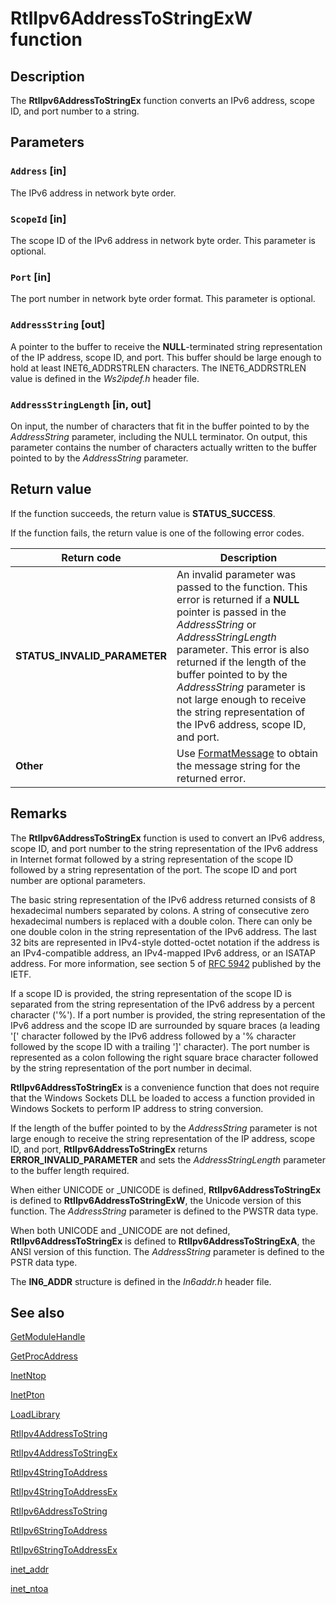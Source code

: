 # RtlIpv6AddressToStringExW function

## Description

The
**RtlIpv6AddressToStringEx** function converts an IPv6 address, scope ID, and port number to a string.

## Parameters

### `Address` [in]

The IPv6 address in network byte order.

### `ScopeId` [in]

The scope ID of the IPv6 address in network byte order. This parameter is optional.

### `Port` [in]

The port number in network byte order format. This parameter is optional.

### `AddressString` [out]

A pointer to the buffer to receive the **NULL**-terminated string representation of the IP address, scope ID, and port. This buffer should be large enough to hold at least INET6_ADDRSTRLEN characters. The INET6_ADDRSTRLEN value is defined in the *Ws2ipdef.h* header file.

### `AddressStringLength` [in, out]

On input, the number of characters that fit in the buffer pointed to by the *AddressString* parameter, including the NULL terminator.
On output, this parameter contains the number of characters actually written
to the buffer pointed to by the *AddressString* parameter.

## Return value

If the function succeeds, the return value is **STATUS_SUCCESS**.

If the function fails, the return value is one of the following error codes.

| Return code | Description |
| --- | --- |
| **STATUS_INVALID_PARAMETER** | An invalid parameter was passed to the function. This error is returned if a **NULL** pointer is passed in the *AddressString* or *AddressStringLength* parameter. This error is also returned if the length of the buffer pointed to by the *AddressString* parameter is not large enough to receive the string representation of the IPv6 address, scope ID, and port. |
| **Other** | Use [FormatMessage](https://learn.microsoft.com/windows/desktop/api/winbase/nf-winbase-formatmessage) to obtain the message string for the returned error. |

## Remarks

The **RtlIpv6AddressToStringEx** function is used to convert an IPv6 address, scope ID, and port number to the string representation of the IPv6 address in Internet format followed by a string representation of the scope ID followed by a string representation of the port. The scope ID and port number are optional parameters.

The basic string representation of the IPv6 address returned consists of 8 hexadecimal numbers
separated by colons. A string of consecutive zero hexadecimal numbers is replaced
with a double colon.
There can only be one double colon in the string representation of the IPv6 address. The last 32 bits are represented in IPv4-style dotted-octet notation
if the address is an IPv4-compatible address, an IPv4-mapped IPv6 address, or an ISATAP address. For more information, see section 5 of [RFC 5942](http://tools.ietf.org/html/rfc5952) published by the IETF.

If a scope ID is provided, the string representation of the scope ID is separated from the string representation of the IPv6 address by a percent character ('%'). If a port number is provided, the string representation of the IPv6 address and the scope ID are surrounded by square braces (a leading '[' character followed by the IPv6 address followed by a '% character followed by the scope ID with a trailing ']' character). The port number is represented as a colon following the right square brace character followed by the string representation of the port number in decimal.

**RtlIpv6AddressToStringEx** is a convenience function that does not require that the Windows Sockets DLL be loaded to access a function provided in Windows Sockets to perform IP address to string conversion.

If the length of the buffer pointed to by the *AddressString* parameter is not large enough to receive the string representation of the IP address, scope ID, and port, **RtlIpv6AddressToStringEx** returns **ERROR_INVALID_PARAMETER** and sets the *AddressStringLength* parameter to the buffer length required.

When either UNICODE or _UNICODE is defined, **RtlIpv6AddressToStringEx** is defined to **RtlIpv6AddressToStringExW**, the Unicode version of this function. The *AddressString* parameter is defined to the PWSTR data type.

When both UNICODE and _UNICODE are not defined, **RtlIpv6AddressToStringEx** is defined to **RtlIpv6AddressToStringExA**, the ANSI version of this function. The *AddressString* parameter is defined to the PSTR data type.

The **IN6_ADDR** structure is defined in the *In6addr.h* header file.

## See also

[GetModuleHandle](https://learn.microsoft.com/windows/desktop/api/libloaderapi/nf-libloaderapi-getmodulehandlea)

[GetProcAddress](https://learn.microsoft.com/windows/desktop/api/libloaderapi/nf-libloaderapi-getprocaddress)

[InetNtop](https://learn.microsoft.com/windows/desktop/api/ws2tcpip/nf-ws2tcpip-inetntopw)

[InetPton](https://learn.microsoft.com/windows/desktop/api/ws2tcpip/nf-ws2tcpip-inetptonw)

[LoadLibrary](https://learn.microsoft.com/windows/desktop/api/libloaderapi/nf-libloaderapi-loadlibrarya)

[RtlIpv4AddressToString](https://learn.microsoft.com/windows/desktop/api/ip2string/nf-ip2string-rtlipv4addresstostringa)

[RtlIpv4AddressToStringEx](https://learn.microsoft.com/windows/desktop/api/ip2string/nf-ip2string-rtlipv4addresstostringexw)

[RtlIpv4StringToAddress](https://learn.microsoft.com/windows/desktop/api/ip2string/nf-ip2string-rtlipv4stringtoaddressa)

[RtlIpv4StringToAddressEx](https://learn.microsoft.com/windows/desktop/api/ip2string/nf-ip2string-rtlipv4stringtoaddressexw)

[RtlIpv6AddressToString](https://learn.microsoft.com/windows/desktop/api/ip2string/nf-ip2string-rtlipv6addresstostringa)

[RtlIpv6StringToAddress](https://learn.microsoft.com/windows/desktop/api/ip2string/nf-ip2string-rtlipv6stringtoaddressa)

[RtlIpv6StringToAddressEx](https://learn.microsoft.com/windows/desktop/api/ip2string/nf-ip2string-rtlipv6stringtoaddressexw)

[inet_addr](https://learn.microsoft.com/windows/desktop/api/wsipv6ok/nf-wsipv6ok-inet_addr)

[inet_ntoa](https://learn.microsoft.com/windows/desktop/api/wsipv6ok/nf-wsipv6ok-inet_ntoa)